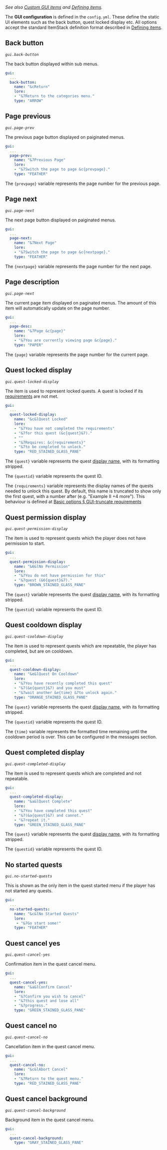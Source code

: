   
*See also [Custom GUI items](Custom_GUI_items "wikilink") and [Defining
items](Defining_items "wikilink").*

The **GUI configuration** is defined in the `config.yml`. These define
the static UI elements such as the back button, quest locked display
etc. All options accept the standard ItemStack definition format
described in [Defining items](Defining_items "wikilink").

## Back button

  
*`gui.back-button`*

The back button displayed within sub menus.

``` yaml
gui:
  ...
  back-button:
    name: "&cReturn"
    lore:
    - "&7Return to the categories menu."
    type: "ARROW"
```

## Page previous

  
*`gui.page-prev`*

The previous page button displayed on paiginated menus.

``` yaml
gui:
  ...
  page-prev:
    name: "&7Previous Page"
    lore:
    - "&7Switch the page to page &c{prevpage}."
    type: "FEATHER"
```

The `{prevpage}` variable represents the page number for the previous
page.

## Page next

  
*`gui.page-next`*

The next page button displayed on paiginated menus.

``` yaml
gui:
  ...
  page-next:
    name: "&7Next Page"
    lore:
    - "&7Switch the page to page &c{nextpage}."
    type: "FEATHER"
```

The `{nextpage}` variable represents the page number for the next page.

## Page description

  
*`gui.page-next`*

The current page item displayed on paginated menus. The amount of this
item will automatically update on the page number.

``` yaml
gui:
  ...
  page-desc:
    name: "&7Page &c{page}"
    lore:
    - "&7You are currently viewing page &c{page}."
    type: "PAPER"
```

The `{page}` variable represents the page number for the current page.

## Quest locked display

  
*`gui.quest-locked-display`*

The item is used to represent locked quests. A quest is locked if its
[requirements](Creating_a_quest#Requirements "wikilink") are not met.

``` yaml
gui:
  ...
  quest-locked-display:
    name: "&c&lQuest Locked"
    lore:
    - "&7You have not completed the requirements"
    - "&7for this quest (&c{quest}&7)."
    - ""
    - "&7Requires: &c{requirements}"
    - "&7to be completed to unlock."
    type: "RED_STAINED_GLASS_PANE"
```

The `{quest}` variable represents the quest [display
name](Creating_a_quest#name "wikilink"), with its formatting stripped.

The `{questid}` variable represents the quest ID.

The `{requirements}` variable represents the display names of the quests
needed to unlock this quest. By default, this name is truncated to show
only the first quest, with a number after (e.g. "Example II +4 more").
This behaviour is defined at [Basic options § GUI-truncate
requirements](Basic-options#GUI-truncate-requirements "wikilink")

## Quest permission display

  
*`gui.quest-permission-display`*

The item is used to represent quests which the player does not have
permission to start.

``` yaml
gui:
  ...
  quest-permission-display:
    name: "&6&lNo Permission"
    lore:
    - "&7You do not have permission for this"
    - "&7quest (&6{quest}&7)."
    type: "BROWN_STAINED_GLASS_PANE"
```

The `{quest}` variable represents the quest [display
name](Creating_a_quest#name "wikilink"), with its formatting stripped.

The `{questid}` variable represents the quest ID.

## Quest cooldown display

  
*`gui.quest-cooldown-display`*

The item is used to represent quests which are repeatable, the player
has completed, but are on cooldown.

``` yaml
gui:
  ...
  quest-cooldown-display:
    name: "&e&lQuest On Cooldown"
    lore:
    - "&7You have recently completed this quest"
    - "&7(&e{quest}&7) and you must"
    - "&7wait another &e{time} &7to unlock again."
    type: "ORANGE_STAINED_GLASS_PANE"
```

The `{quest}` variable represents the quest [display
name](Creating_a_quest#name "wikilink"), with its formatting stripped.

The `{questid}` variable represents the quest ID.

The `{time}` variable represents the formatted time remaining until the
cooldown period is over. This can be configured in the messages section.

## Quest completed display

  
*`gui.quest-completed-display`*

The item is used to represent quests which are completed and not
repeatable.

``` yaml
gui:
  ...
  quest-completed-display:
    name: "&a&lQuest Complete"
    lore:
    - "&7You have completed this quest"
    - "&7(&a{quest}&7) and cannot."
    - "&7repeat it."
    type: "GREEN_STAINED_GLASS_PANE"
```

The `{quest}` variable represents the quest [display
name](Creating_a_quest#name "wikilink"), with its formatting stripped.

The `{questid}` variable represents the quest ID.

## No started quests

  
*`gui.no-started-quests`*

This is shown as the only item in the quest started menu if the player
has not started any quests.

``` yaml
gui:
  ...
  no-started-quests:
    name: "&c&lNo Started Quests"
    lore:
     - "&7Go start some!"
    type: "FEATHER"
```

## Quest cancel yes

  
*`gui.quest-cancel-yes`*

Confirmation item in the quest cancel menu.

``` yaml
gui:
  ...
  quest-cancel-yes:
    name: "&a&lConfirm Cancel"
    lore:
    - "&7Confirm you wish to cancel"
    - "&7this quest and lose all"
    - "&7progress."
    type: "GREEN_STAINED_GLASS_PANE"
```

## Quest cancel no

  
*`gui.quest-cancel-no`*

Cancellation item in the quest cancel menu.

``` yaml
gui:
  ...
  quest-cancel-no:
    name: "&c&lAbort Cancel"
    lore:
    - "&7Return to the quest menu."
    type: "RED_STAINED_GLASS_PANE"
```

## Quest cancel background

  
*`gui.quest-cancel-background`*

Background item in the quest cancel menu.

``` yaml
gui:
  ...
  quest-cancel-background:
    type: "GRAY_STAINED_GLASS_PANE"
```

